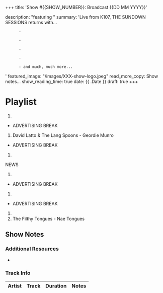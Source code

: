 +++
title: 'Show #{{SHOW_NUMBER}}: Broadcast {{DD MM YYYY}}'


description: "featuring "
summary: 'Live from K107, THE SUNDOWN SESSIONS returns with...

          - 
                    
          -  
          
          - 
          
          - 
          
          - and much, much more...
'
featured_image: "/images/XXX-show-logo.jpeg"
read_more_copy: Show notes...
show_reading_time: true
date: {{ .Date }}
draft: true
+++

# Playlist

1. 

- ADVERTISING BREAK

1. David Latto & The Lang Spoons - Geordie Munro

- ADVERTISING BREAK

1. 

NEWS

1. 

- ADVERTISING BREAK

1. 

- ADVERTISING BREAK

1. 
2. The Filthy Tongues - Nae Tongues

## Show Notes

### Additional Resources

- 

### Track Info

| Artist                        | Track                      | Duration | Notes                                                                                                                                                                                                                                                         |
|-------------------------------|----------------------------|----------|---------------------------------------------------------------------------------------------------------------------------------------------------------------------------------------------------------------------------------------------------------------|
